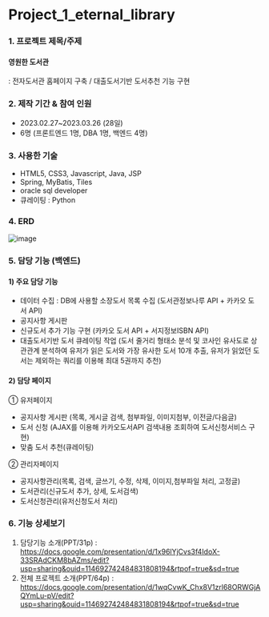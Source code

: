 # Project_1_eternal_library
### 1. 프로젝트 제목/주제
#### 영원한 도서관
: 전자도서관 홈페이지 구축 / 대출도서기반 도서추천 기능 구현

### 2. 제작 기간 & 참여 인원
- 2023.02.27~2023.03.26 (28일)
- 6명 (프론트엔드 1명, DBA 1명, 백엔드 4명)

### 3. 사용한 기술
- HTML5, CSS3, Javascript, Java, JSP
- Spring, MyBatis, Tiles 
- oracle sql developer
- 큐레이팅 : Python

### 4. ERD             
![image](https://github.com/apebstr/Project_1_eternal_library/assets/117328602/3f3c9574-b762-40d8-a17a-ef552fd2a595)
     
### 5. 담당 기능 (백엔드)
#### 1) 주요 담당 기능
- 데이터 수집 : DB에 사용할 소장도서 목록 수집 (도서관정보나루 API + 카카오 도서 API)
- 공지사항 게시판
- 신규도서 추가 기능 구현 (카카오 도서 API + 서지정보ISBN API)
- 대출도서기반 도서 큐레이팅 작업 (도서 줄거리 형태소 분석 및 코사인 유사도로 상관관계 분석하여 유저가 읽은 도서와 가장 유사한 도서 10개 추출, 유저가 읽었던 도서는 제외하는 쿼리를 이용해 최대 5권까지 추천) 
#### 2) 담당 페이지
① 유저페이지
- 공지사항 게시판 (목록, 게시글 검색, 첨부파일, 이미지첨부, 이전글/다음글)
- 도서 신청 (AJAX를 이용해 카카오도서API 검색내용 조회하여 도서신청서비스 구현)
- 맞춤 도서 추천(큐레이팅)

② 관리자페이지
- 공지사항관리(목록, 검색, 글쓰기, 수정, 삭제, 이미지,첨부파일 처리, 고정글)
- 도서관리(신규도서 추가, 상세, 도서검색)
- 도서신청관리(유저신청도서 처리)

### 6. 기능 상세보기
1) 담당기능 소개(PPT/31p) : https://docs.google.com/presentation/d/1x96lYjCvs3f4IdoX-33SRAdCKM8bAZms/edit?usp=sharing&ouid=114692742484831808194&rtpof=true&sd=true
2) 전체 프로젝트 소개(PPT/64p) : https://docs.google.com/presentation/d/1wqCvwK_Chx8V1zrl68ORWGjAQYmLu-pV/edit?usp=sharing&ouid=114692742484831808194&rtpof=true&sd=true
